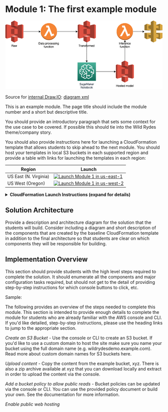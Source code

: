 # Module 1: The first example module

![Architecture diagram](assets/WildRydesML.png)

Source for [internal Draw.IO](https://drawio.corp.amazon.com): [diagram xml](assets/WildRydesML.xml)

This is an example module. The page title should include the module number and a short but descriptive title.

You should provide an introductory paragraph that sets some context for the use case to be covered. If possible this should tie into the Wild Rydes theme/company story.

You should also provide instructions here for launching a CloudFormation template that allows students to skip ahead to the next module. You should host your templates in local S3 buckets in each supported region and provide a table with links for launching the templates in each region:


Region| Launch
------|-----
US East (N. Virginia) | [![Launch Module 1 in us-east-1](http://docs.aws.amazon.com/AWSCloudFormation/latest/UserGuide/images/cloudformation-launch-stack-button.png)](https://console.aws.amazon.com/cloudformation/home?region=us-east-1#/stacks/new?stackName=your-stack-name&templateURL=https://s3.amazonaws.com/wildrydes-us-east-1/WorkshopTemplate/1_ExampleTemplate/example.yaml)
US West (Oregon) | [![Launch Module 1 in us-west-2](http://docs.aws.amazon.com/AWSCloudFormation/latest/UserGuide/images/cloudformation-launch-stack-button.png)](https://console.aws.amazon.com/cloudformation/home?region=us-west-2#/stacks/new?stackName=your-stack-name&templateURL=https://s3.amazonaws.com/wildrydes-us-west-2/WorkshopTemplate/1_ExampleTemplate/example.yaml)

<details>
<summary><strong>CloudFormation Launch Instructions (expand for details)</strong></summary><p>

1. Click the **Launch Stack** link above for the region of your choice.

1. Click **Next** on the Select Template page.

1. Provide a globally unique name for the **Website Bucket Name** such as `wildrydes-yourname` and click **Next**.
    ![Speficy Details Screenshot](../images/module1-cfn-specify-details.png)

1. On the Options page, leave all the defaults and click **Next**.

1. On the Review page, check the box to acknowledge that CloudFormation will create IAM resources and click **Create**.
    ![Acknowledge IAM Screenshot](../images/cfn-ack-iam.png)

    This template uses a custom resource to copy the static website assets from a central S3 bucket into your own dedicated bucket. In order for the custom resource to write to the new bucket in your account, it must create an IAM role it can assume with those permissions.

1. Wait for the `wildrydes-webapp-1` stack to reach a status of `CREATE_COMPLETE`.

1. With the `wildrydes-webapp-1` stack selected, click on the **Outputs** tab and click on the WebsiteURL link.

1. Verify the Wild Rydes home page is loading properly and move on to the next module, [User Management](../2_UserManagement).

</p></details>


## Solution Architecture

Provide a description and architecture diagram for the solution that the students will build. Consider including a diagram and short description of the components that are created by the baseline CloudFormation template in addition to the final architecture so that students are clear on which components they will be responsible for building.

## Implementation Overview

This section should provide students with the high level steps required to complete the solution. It should enumerate all the components and major configuration tasks required, but should not get to the detail of providing step-by-step instructions for which console buttons to click, etc.

Sample:

The following provides an overview of the steps needed to complete this module. This section is intended to provide enough details to complete the module for students who are already familiar with the AWS console and CLI. If you'd like detailed, step-by-step instructions, please use the heading links to jump to the appropriate section.

*Create an S3 Bucket* - Use the console or CLI to create an S3 bucket. If you'd like to use a custom domain to host the site make sure you name your bucket using the full domain name (e.g. wildrydesdemo.example.com). Read more about custom domain names for S3 buckets here.

*Upload content* - Copy the content from the example bucket, xyz. There is also a zip archive available at xyz that you can download locally and extract in order to upload the content via the console.

*Add a bucket policy to allow public reads* - Bucket policies can be updated via the console or CLI. You can use the provided policy document or build your own. See the documentation for more information.

*Enable public web hosting*
